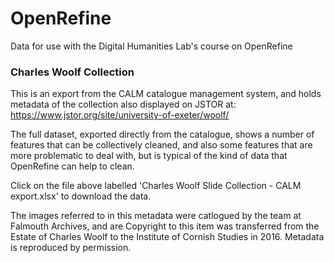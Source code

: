 # OpenRefine
Data for use with the Digital Humanities Lab's course on OpenRefine

### Charles Woolf Collection
This is an export from the CALM catalogue management system, and holds metadata of the collection also displayed on JSTOR at: 
https://www.jstor.org/site/university-of-exeter/woolf/

The full dataset, exported directly from the catalogue, shows a number of features that can be collectively cleaned, and also some features that are more problematic to deal with, but is typical of the kind of data that OpenRefine can help to clean.

Click on the file above labelled 'Charles Woolf Slide Collection - CALM export.xlsx' to download the data.

The images referred to in this metadata were catlogued by the team at Falmouth Archives, and are Copyright to this item was transferred from the Estate of Charles Woolf to the Institute of Cornish Studies in 2016. Metadata is reproduced by permission.
